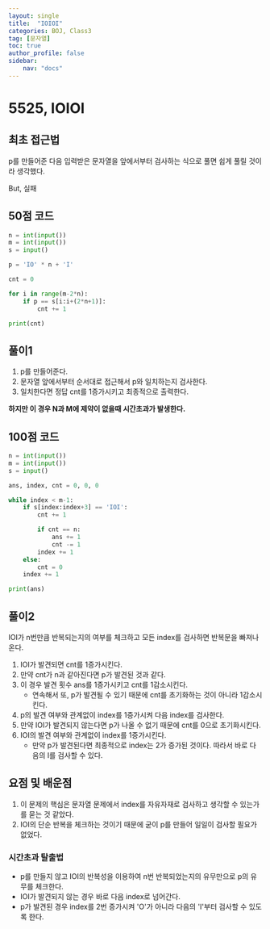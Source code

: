 ```yaml
---
layout: single
title:  "IOIOI"
categories: BOJ, Class3
tag: [문자열]
toc: true
author_profile: false
sidebar: 
    nav: "docs"
---
```


# 5525, IOIOI

## 최초 접근법

p를 만들어준 다음 입력받은 문자열을 앞에서부터 검사하는 식으로 풀면 쉽게 풀릴 것이라 생각했다. 

But, 실패

## 50점 코드

```python
n = int(input())
m = int(input())
s = input()

p = 'IO' * n + 'I'

cnt = 0

for i in range(m-2*n):
    if p == s[i:i+(2*n+1)]:
        cnt += 1

print(cnt)
```

## 풀이1

1. p를 만들어준다.
2. 문자열 앞에서부터 순서대로 접근해서 p와 일치하는지 검사한다.
3. 일치한다면 정답 cnt를 1증가시키고 최종적으로 출력한다.

**하지만 이 경우 N과 M에 제약이 없을때 시간초과가 발생한다.**

## 100점 코드

```python
n = int(input())
m = int(input())
s = input()

ans, index, cnt = 0, 0, 0

while index < m-1:
    if s[index:index+3] == 'IOI':
        cnt += 1

        if cnt == n:
            ans += 1
            cnt -= 1
        index += 1
    else:
        cnt = 0
    index += 1

print(ans)
```

## 풀이2

IOI가 n번만큼 반복되는지의 여부를 체크하고 모든 index를 검사하면 반복문을 빠져나온다. 

1. IOI가 발견되면 cnt를 1증가시킨다.
2. 만약 cnt가 n과 같아진다면 p가 발견된 것과 같다.
3. 이 경우 발견 횟수 ans를 1증가시키고 cnt를 1감소시킨다.
   - 연속해서 또, p가 발견될 수 있기 때문에 cnt를 초기화하는 것이 아니라 1감소시킨다. 
4. p의 발견 여부와 관계없이 index를 1증가시켜 다음 index를 검사한다. 
5. 만약 IOI가 발견되지 않는다면 p가 나올 수 없기 때문에 cnt를 0으로 초기화시킨다.
6. IOI의 발견 여부와 관계없이 index를 1증가시킨다.
   - 만약 p가 발견된다면 최종적으로 index는 2가 증가된 것이다. 따라서 바로 다음의 I를 검사할 수 있다. 

## 요점 및 배운점

1. 이 문제의 핵심은 문자열 문제에서 index를 자유자재로 검사하고 생각할 수 있는가를 묻는 것 같았다. 
2. IOI의 단순 반복을 체크하는 것이기 때문에 굳이 p를 만들어 일일이 검사할 필요가 없었다. 

### 시간초과 탈출법

- p를 만들지 않고 IOI의 반복성을 이용하여 n번 반복되었는지의 유무만으로 p의 유무를 체크한다. 
- IOI가 발견되지 않는 경우 바로 다음 index로 넘어간다.
- p가 발견된 경우 index를 2번 증가시켜 'O'가 아니라 다음의 'I'부터 검사할 수 있도록 한다. 
